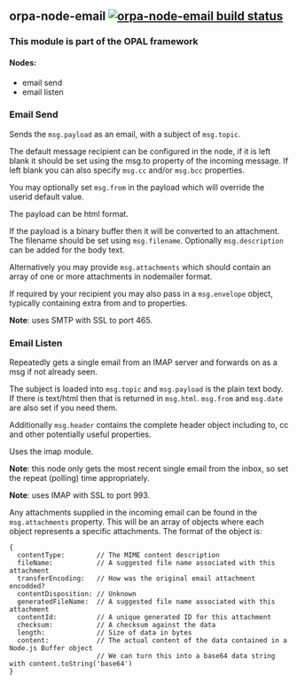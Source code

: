 ## orpa-node-email [![orpa-node-email build status](https://frozen-fortress-98851.herokuapp.com/telligro/orpa-nodes/3/badge?subject=build)](https://travis-ci.org/telligro/orpa-nodes)
### This module is part of the OPAL framework
#### Nodes: 
* email send
* email listen
### Email Send
Sends the `msg.payload` as an email, with a subject of `msg.topic`.

The default message recipient can be configured in the node, if it is left blank it should be set using the msg.to property of the incoming message. If left blank you can also specify `msg.cc` and/or `msg.bcc` properties.

You may optionally set `msg.from` in the payload which will override the userid default value.

The payload can be html format.

If the payload is a binary buffer then it will be converted to an attachment. The filename should be set using `msg.filename`. Optionally `msg.description` can be added for the body text.

Alternatively you may provide `msg.attachments` which should contain an array of one or more attachments in nodemailer format.

If required by your recipient you may also pass in a `msg.envelope` object, typically containing extra from and to properties.

**Note**: uses SMTP with SSL to port 465.

### Email Listen
Repeatedly gets a single email from an IMAP server and forwards on as a msg if not already seen.

The subject is loaded into `msg.topic` and `msg.payload` is the plain text body. If there is text/html then that is returned in `msg.html`. `msg.from` and `msg.date` are also set if you need them.

Additionally `msg.header` contains the complete header object including to, cc and other potentially useful properties.

Uses the imap module.

**Note**: this node only gets the most recent single email from the inbox, so set the repeat (polling) time appropriately.

**Note**: uses IMAP with SSL to port 993.

Any attachments supplied in the incoming email can be found in the `msg.attachments` property. This will be an array of objects where each object represents a specific attachments. The format of the object is:
```
{
  contentType:        // The MIME content description
  fileName:           // A suggested file name associated with this attachment
  transferEncoding:   // How was the original email attachment encodded?
  contentDisposition: // Unknown
  generatedFileName:  // A suggested file name associated with this attachment
  contentId:          // A unique generated ID for this attachment
  checksum:           // A checksum against the data
  length:             // Size of data in bytes
  content:            // The actual content of the data contained in a Node.js Buffer object
                      // We can turn this into a base64 data string with content.toString('base64')
}

```
